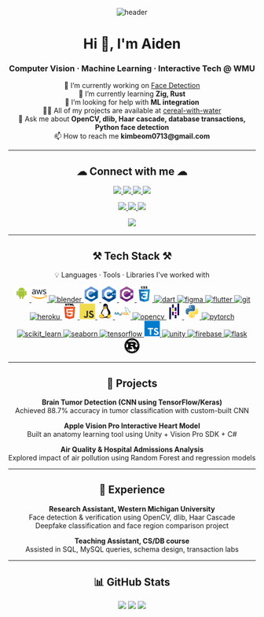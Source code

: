 <p align="center">
  <img src="https://capsule-render.vercel.app/api?type=waving&color=ffcbb1&height=300&section=header&text=Welcome&fontSize=90&animation=fadeIn&fontAlignY=38&desc=cereal-with-water's%20GitHub%20Profile&descAlignY=51&descAlign=62" alt="header"/>
</p>

<h1 align="center">Hi 👋, I'm Aiden</h1>
<h3 align="center">Computer Vision · Machine Learning · Interactive Tech @ WMU</h3>

<p align="center">
  🔭 I’m currently working on <a href="https://github.com/Raymo111/Raymo111">Face Detection</a><br/>
  🌱 I’m currently learning <b>Zig, Rust</b><br/>
  🤝 I’m looking for help with <b>ML integration</b><br/>
  👨‍💻 All of my projects are available at <a href="https://github.com/cereal-with-water">cereal-with-water</a><br/>
  💬 Ask me about <b>OpenCV, dlib, Haar cascade, database transactions, Python face detection</b><br/>
  📫 How to reach me <b>kimbeom0713@gmail.com</b>
</p>

---



<h2 align="center">☁ Connect with me ☁</h2>

<p align="center">
  <a href="https://www.linkedin.com/in/aiden-kim-531107249/" target="_blank">
    <img src="https://img.shields.io/badge/LinkedIn-0A66C2?style=flat-square&logo=linkedin&logoColor=white"/>
  </a>
  <a href="https://hashnode.com/@cerealwithwater" target="_blank">
  <img src="https://img.shields.io/badge/hashnode-2962FF?style=flat-square&logo=hashnode&logoColor=white"/>
  </a>
  
  <a href="https://nedia-2c9.tistory.com/" target="_blank">
  <img src="https://img.shields.io/badge/Tistory-FF5A00?style=flat-square&logo=tistory&logoColor=white"/>
  </a>
  <a href="https://www.instagram.com/aidenkm_/" target="_blank">
    <img src="https://img.shields.io/badge/Instagram-E4405F?style=flat-square&logo=instagram&logoColor=white"/>
  </a>
</p>

<p align="center">
  <a href="https://dev.to/cerealwithwater" target="_blank">
    <img src="https://img.shields.io/badge/Dev.to-0A0A0A?style=flat-square&logo=dev.to&logoColor=white"/>
  </a>
  <a href="https://kaggle.com/f1d89a" target="_blank">
    <img src="https://img.shields.io/badge/Kaggle-20BEFF?style=flat-square&logo=kaggle&logoColor=white"/>
  </a>
  <a href="https://www.leetcode.com/nomoreerror" target="_blank">
    <img src="https://img.shields.io/badge/LeetCode-FFA116?style=flat-square&logo=leetcode&logoColor=white"/>
  </a>
</p>



<p align="center">
  <img src="https://visitor-badge.laobi.icu/badge?page_id=cereal-with-water.cereal-with-water" />
</p>



---

<h2 align="center">⚒ Tech Stack ⚒</h2>
<p align="center">💡 Languages · Tools · Libraries I’ve worked with</p>

<p align="center">
    <a href="https://developer.android.com" target="_blank" rel="noreferrer"> <img src="https://raw.githubusercontent.com/devicons/devicon/master/icons/android/android-original-wordmark.svg" alt="android" width="32" height="32"/> </a> <a href="https://aws.amazon.com" target="_blank" rel="noreferrer"> <img src="https://raw.githubusercontent.com/devicons/devicon/master/icons/amazonwebservices/amazonwebservices-original-wordmark.svg" alt="aws" width="32" height="32"/> </a> <a href="https://www.blender.org/" target="_blank" rel="noreferrer"> <img src="https://download.blender.org/branding/community/blender_community_badge_white.svg" alt="blender" width="32" height="32"/> </a> <a href="https://www.cprogramming.com/" target="_blank" rel="noreferrer"> <img src="https://raw.githubusercontent.com/devicons/devicon/master/icons/c/c-original.svg" alt="c" width="32" height="32"/> </a> <a href="https://www.w3schools.com/cpp/" target="_blank" rel="noreferrer"> <img src="https://raw.githubusercontent.com/devicons/devicon/master/icons/cplusplus/cplusplus-original.svg" alt="cplusplus" width="32" height="32"/> </a> <a href="https://www.w3schools.com/cs/" target="_blank" rel="noreferrer"> <img src="https://raw.githubusercontent.com/devicons/devicon/master/icons/csharp/csharp-original.svg" alt="csharp" width="32" height="32"/> </a> <a href="https://www.w3schools.com/css/" target="_blank" rel="noreferrer"> <img src="https://raw.githubusercontent.com/devicons/devicon/master/icons/css3/css3-original-wordmark.svg" alt="css3" width="32" height="32"/> </a> <a href="https://dart.dev" target="_blank" rel="noreferrer"> <img src="https://www.vectorlogo.zone/logos/dartlang/dartlang-icon.svg" alt="dart" width="32" height="32"/> </a> <a href="https://www.figma.com/" target="_blank" rel="noreferrer"> <img src="https://www.vectorlogo.zone/logos/figma/figma-icon.svg" alt="figma" width="32" height="32"/> </a> <a href="https://flutter.dev" target="_blank" rel="noreferrer"> <img src="https://www.vectorlogo.zone/logos/flutterio/flutterio-icon.svg" alt="flutter" width="32" height="32"/> </a> <a href="https://git-scm.com/" target="_blank" rel="noreferrer"> <img src="https://www.vectorlogo.zone/logos/git-scm/git-scm-icon.svg" alt="git" width="32" height="32"/> </a> <a href="https://heroku.com" target="_blank" rel="noreferrer"> <img src="https://www.vectorlogo.zone/logos/heroku/heroku-icon.svg" alt="heroku" width="32" height="32"/> </a> <a href="https://www.w3.org/html/" target="_blank" rel="noreferrer"> <img src="https://raw.githubusercontent.com/devicons/devicon/master/icons/html5/html5-original-wordmark.svg" alt="html5" width="32" height="32"/> </a> <a href="https://developer.mozilla.org/en-US/docs/Web/JavaScript" target="_blank" rel="noreferrer"> <img src="https://raw.githubusercontent.com/devicons/devicon/master/icons/javascript/javascript-original.svg" alt="javascript" width="32" height="32"/> </a> <a href="https://www.linux.org/" target="_blank" rel="noreferrer"> <img src="https://raw.githubusercontent.com/devicons/devicon/master/icons/linux/linux-original.svg" alt="linux" width="32" height="32"/> </a> <a href="https://www.mysql.com/" target="_blank" rel="noreferrer"> <img src="https://raw.githubusercontent.com/devicons/devicon/master/icons/mysql/mysql-original-wordmark.svg" alt="mysql" width="32" height="32"/> </a> <a href="https://opencv.org/" target="_blank" rel="noreferrer"> <img src="https://www.vectorlogo.zone/logos/opencv/opencv-icon.svg" alt="opencv" width="32" height="32"/> </a> <a href="https://pandas.pydata.org/" target="_blank" rel="noreferrer"> <img src="https://raw.githubusercontent.com/devicons/devicon/2ae2a900d2f041da66e950e4d48052658d850630/icons/pandas/pandas-original.svg" alt="pandas" width="32" height="32"/> </a> <a href="https://www.python.org" target="_blank" rel="noreferrer"> <img src="https://raw.githubusercontent.com/devicons/devicon/master/icons/python/python-original.svg" alt="python" width="32" height="32"/> </a> <a href="https://pytorch.org/" target="_blank" rel="noreferrer"> <img src="https://www.vectorlogo.zone/logos/pytorch/pytorch-icon.svg" alt="pytorch" width="32" height="32"/> </a> <a href="https://scikit-learn.org/" target="_blank" rel="noreferrer"> <img src="https://upload.wikimedia.org/wikipedia/commons/0/05/Scikit_learn_logo_small.svg" alt="scikit_learn" width="32" height="32"/> </a> <a href="https://seaborn.pydata.org/" target="_blank" rel="noreferrer"> <img src="https://seaborn.pydata.org/_images/logo-mark-lightbg.svg" alt="seaborn" width="32" height="32"/> </a> <a href="https://www.tensorflow.org" target="_blank" rel="noreferrer"> <img src="https://www.vectorlogo.zone/logos/tensorflow/tensorflow-icon.svg" alt="tensorflow" width="32" height="32"/> </a> <a href="https://www.typescriptlang.org/" target="_blank" rel="noreferrer"> <img src="https://raw.githubusercontent.com/devicons/devicon/master/icons/typescript/typescript-original.svg" alt="typescript" width="32" height="32"/> </a> <a href="https://unity.com/" target="_blank" rel="noreferrer"> <img src="https://www.vectorlogo.zone/logos/unity3d/unity3d-icon.svg" alt="unity" width="32" height="32"/> </a> <a href="https://firebase.google.com/" target="_blank" rel="noreferrer"> <img src="https://www.vectorlogo.zone/logos/firebase/firebase-icon.svg" alt="firebase" width="32" height="32"/> </a> <a href="https://flask.palletsprojects.com/" target="_blank" rel="noreferrer"> <img src="https://www.vectorlogo.zone/logos/pocoo_flask/pocoo_flask-icon.svg" alt="flask" width="32" height="32"/> </a> <a href="https://www.rust-lang.org" target="_blank" rel="noreferrer"> <img src="https://raw.githubusercontent.com/devicons/devicon/master/icons/rust/rust-plain.svg" alt="rust" width="32" height="32"/> </a>
</p>

---

<h2 align="center">🚀 Projects</h2>

<p align="center">
  <b>Brain Tumor Detection (CNN using TensorFlow/Keras)</b><br/>
  Achieved 88.7% accuracy in tumor classification with custom-built CNN<br/>
  <!--<a href="https://github.com/yourusername/brain-tumor-detection" target="_blank">View Project</a>-->
</p>

<p align="center">
  <b>Apple Vision Pro Interactive Heart Model</b><br/>
  Built an anatomy learning tool using Unity + Vision Pro SDK + C#
  <!--<a href="https://github.com/yourusername/brain-tumor-detection" target="_blank">View Project</a>-->

</p>

<p align="center">
  <b>Air Quality & Hospital Admissions Analysis</b><br/>
  Explored impact of air pollution using Random Forest and regression models
  <!--<a href="https://github.com/yourusername/brain-tumor-detection" target="_blank">View Project</a>-->
</p>

---

<h2 align="center">💼 Experience</h2>

<p align="center">
  <b>Research Assistant, Western Michigan University</b><br/>
  Face detection & verification using OpenCV, dlib, Haar Cascade<br/>
  Deepfake classification and face region comparison project
</p>

<p align="center">
  <b>Teaching Assistant, CS/DB course</b><br/>
  Assisted in SQL, MySQL queries, schema design, transaction labs
</p>

---

<h2 align="center">📊 GitHub Stats</h2>
<p align="center">
  <img src="https://github-readme-stats.vercel.app/api?username=cereal-with-water&show_icons=true&theme=tokyonight" height="180"/>
  <img src="https://github-readme-streak-stats.herokuapp.com/?user=cereal-with-water&theme=tokyonight" height="180"/>
  <img src="https://github-readme-stats.vercel.app/api/top-langs?username=cereal-with-water&layout=compact&theme=tokyonight" height="80"/>
</p>



